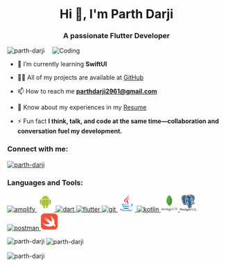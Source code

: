<h1 align="center">Hi 👋, I'm Parth Darji</h1>
<h3 align="center">A passionate Flutter Developer</h3>
<img align="right" alt="Coding" width="400" src="developer.gif" />

<p align="left"> <img src="https://komarev.com/ghpvc/?username=parth-darji&label=Profile%20views&color=0e75b6&style=flat" alt="parth-darji" /> </p>

- 🌱 I’m currently learning **SwiftUI**

- 👨‍💻 All of my projects are available at [GitHub](https://github.com/parth-darji?tab=repositories)

- 📫 How to reach me **parthdarji2961@gmail.com**

- 📄 Know about my experiences in my [Resume](https://docs.google.com/document/d/1YkkPzdeIVeKTryOwSu59zNYXRKaYHPOtWaao4yfbTnc)

- ⚡ Fun fact **I think, talk, and code at the same time—collaboration and conversation fuel my development.**

<h3 align="left">Connect with me:</h3>
<p align="left">
<a href="https://linkedin.com/in/parth-darji" target="blank"><img align="center" src="https://raw.githubusercontent.com/rahuldkjain/github-profile-readme-generator/master/src/images/icons/Social/linked-in-alt.svg" alt="parth-darji" height="30" width="40" /></a>
</p>

<h3 align="left">Languages and Tools:</h3>
<p align="left"> <a href="https://aws.amazon.com/amplify/" target="_blank" rel="noreferrer"> <img src="https://docs.amplify.aws/assets/logo-dark.svg" alt="amplify" width="40" height="40"/> </a> <a href="https://developer.android.com" target="_blank" rel="noreferrer"> <img src="https://raw.githubusercontent.com/devicons/devicon/master/icons/android/android-original-wordmark.svg" alt="android" width="40" height="40"/> </a> <a href="https://dart.dev" target="_blank" rel="noreferrer"> <img src="https://www.vectorlogo.zone/logos/dartlang/dartlang-icon.svg" alt="dart" width="40" height="40"/> </a> <a href="https://flutter.dev" target="_blank" rel="noreferrer"> <img src="https://www.vectorlogo.zone/logos/flutterio/flutterio-icon.svg" alt="flutter" width="40" height="40"/> </a> <a href="https://git-scm.com/" target="_blank" rel="noreferrer"> <img src="https://www.vectorlogo.zone/logos/git-scm/git-scm-icon.svg" alt="git" width="40" height="40"/> </a> <a href="https://www.java.com" target="_blank" rel="noreferrer"> <img src="https://raw.githubusercontent.com/devicons/devicon/master/icons/java/java-original.svg" alt="java" width="40" height="40"/> </a> <a href="https://kotlinlang.org" target="_blank" rel="noreferrer"> <img src="https://www.vectorlogo.zone/logos/kotlinlang/kotlinlang-icon.svg" alt="kotlin" width="40" height="40"/> </a> <a href="https://www.mongodb.com/" target="_blank" rel="noreferrer"> <img src="https://raw.githubusercontent.com/devicons/devicon/master/icons/mongodb/mongodb-original-wordmark.svg" alt="mongodb" width="40" height="40"/> </a> <a href="https://www.postgresql.org" target="_blank" rel="noreferrer"> <img src="https://raw.githubusercontent.com/devicons/devicon/master/icons/postgresql/postgresql-original-wordmark.svg" alt="postgresql" width="40" height="40"/> </a> <a href="https://postman.com" target="_blank" rel="noreferrer"> <img src="https://www.vectorlogo.zone/logos/getpostman/getpostman-icon.svg" alt="postman" width="40" height="40"/> </a> <a href="https://developer.apple.com/swift/" target="_blank" rel="noreferrer"> <img src="https://raw.githubusercontent.com/devicons/devicon/master/icons/swift/swift-original.svg" alt="swift" width="40" height="40"/> </a> </p>

<p><img align="left" src="https://github-readme-stats.vercel.app/api/top-langs?username=parth-darji&show_icons=true&locale=en&layout=compact" alt="parth-darji" /></p>

<p>&nbsp;<img align="center" src="https://github-readme-stats.vercel.app/api?username=parth-darji&show_icons=true&locale=en" alt="parth-darji" /></p>

<p><img align="center" src="https://github-readme-streak-stats.herokuapp.com/?user=parth-darji&" alt="parth-darji" /></p>
